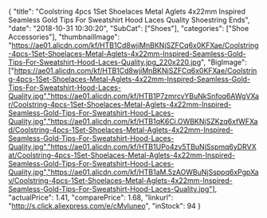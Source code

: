 {
	"title": "Coolstring 4pcs 1Set Shoelaces Metal Aglets 4x22mm Inspired Seamless Gold Tips For Sweatshirt Hood Laces Quality Shoestring Ends",
	"date": "2018-10-31 10:30:20",
	"SubCat": ["Shoes"],
	"categories": ["Shoe Accessories"],
	"thumbnailImage": "https://ae01.alicdn.com/kf/HTB1Cd8wjiMnBKNjSZFCq6x0KFXae/Coolstring-4pcs-1Set-Shoelaces-Metal-Aglets-4x22mm-Inspired-Seamless-Gold-Tips-For-Sweatshirt-Hood-Laces-Quality.jpg_220x220.jpg",
	"BigImage": ["https://ae01.alicdn.com/kf/HTB1Cd8wjiMnBKNjSZFCq6x0KFXae/Coolstring-4pcs-1Set-Shoelaces-Metal-Aglets-4x22mm-Inspired-Seamless-Gold-Tips-For-Sweatshirt-Hood-Laces-Quality.jpg","https://ae01.alicdn.com/kf/HTB1P7zmrcyYBuNkSnfoq6AWgVXar/Coolstring-4pcs-1Set-Shoelaces-Metal-Aglets-4x22mm-Inspired-Seamless-Gold-Tips-For-Sweatshirt-Hood-Laces-Quality.jpg","https://ae01.alicdn.com/kf/HTB1qK6Ci.OWBKNjSZKzq6xfWFXad/Coolstring-4pcs-1Set-Shoelaces-Metal-Aglets-4x22mm-Inspired-Seamless-Gold-Tips-For-Sweatshirt-Hood-Laces-Quality.jpg","https://ae01.alicdn.com/kf/HTB1UPo4zv5TBuNjSspmq6yDRVXat/Coolstring-4pcs-1Set-Shoelaces-Metal-Aglets-4x22mm-Inspired-Seamless-Gold-Tips-For-Sweatshirt-Hood-Laces-Quality.jpg","https://ae01.alicdn.com/kf/HTB1aM.5zAOWBuNjSsppq6xPgpXav/Coolstring-4pcs-1Set-Shoelaces-Metal-Aglets-4x22mm-Inspired-Seamless-Gold-Tips-For-Sweatshirt-Hood-Laces-Quality.jpg"],
	"actualPrice": 1.41,
	"comparePrice": 1.68,
	"linkurl": "http://s.click.aliexpress.com/e/cMvluneo",
	"inStock": 94
}
